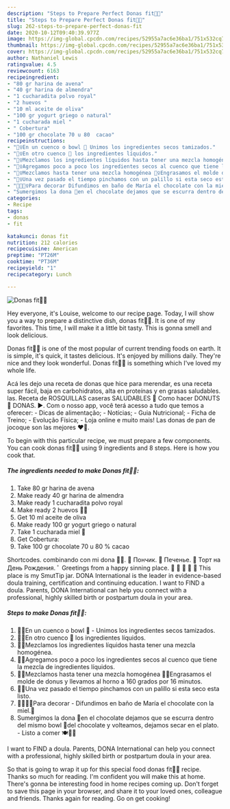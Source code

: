 ```yaml
---
description: "Steps to Prepare Perfect Donas fit🍩🍩"
title: "Steps to Prepare Perfect Donas fit🍩🍩"
slug: 262-steps-to-prepare-perfect-donas-fit
date: 2020-10-12T09:40:39.977Z
image: https://img-global.cpcdn.com/recipes/52955a7ac6e36ba1/751x532cq70/donas-fit🍩🍩-foto-principal.jpg
thumbnail: https://img-global.cpcdn.com/recipes/52955a7ac6e36ba1/751x532cq70/donas-fit🍩🍩-foto-principal.jpg
cover: https://img-global.cpcdn.com/recipes/52955a7ac6e36ba1/751x532cq70/donas-fit🍩🍩-foto-principal.jpg
author: Nathaniel Lewis
ratingvalue: 4.5
reviewcount: 6163
recipeingredient:
- "80 gr harina de avena"
- "40 gr harina de almendra"
- "1 cucharadita polvo royal"
- "2 huevos "
- "10 ml aceite de oliva"
- "100 gr yogurt griego o natural"
- "1 cucharada miel "
- " Cobertura"
- "100 gr chocolate 70 u 80  cacao"
recipeinstructions:
- "💁‍♀️En un cuenco o bowl 🥣 Unimos los ingredientes secos tamizados."
- "💁‍♀️En otro cuenco 🥣 los ingredientes líquidos."
- "💁‍♀️Mezclamos los ingredientes líquidos hasta tener una mezcla homogénea."
- "💁‍♀️Agregamos poco a poco los ingredientes secos al cuenco que tiene la mezcla de ingredientes líquidos."
- "💁‍♀️Mezclamos hasta tener una mezcla homogénea 💁‍♀️Engrasamos el molde de donus y llevamos al horno a 160 grados por 16 minutos."
- "💁‍♀️Una vez pasado el tiempo pinchamos con un palillo si esta seco esta listo."
- "👩‍🍳🙋‍♀️Para decorar Difundimos en baño de María el chocolate con la miel.🥣"
- "Sumergimos la dona 🍩en el chocolate dejamos que se escurra dentro del mismo bowl 🥣del chocolate y volteamos, dejamos secar en el plato. Listo a comer 🍽🙆‍♀️"
categories:
- Recipe
tags:
- donas
- fit

katakunci: donas fit 
nutrition: 212 calories
recipecuisine: American
preptime: "PT26M"
cooktime: "PT36M"
recipeyield: "1"
recipecategory: Lunch

---
```



![Donas fit🍩🍩](https://img-global.cpcdn.com/recipes/52955a7ac6e36ba1/751x532cq70/donas-fit🍩🍩-foto-principal.jpg)

Hey everyone, it's Louise, welcome to our recipe page. Today, I will show you a way to prepare a distinctive dish, donas fit🍩🍩. It is one of my favorites. This time, I will make it a little bit tasty. This is gonna smell and look delicious.

Donas fit🍩🍩 is one of the most popular of current trending foods on earth. It is simple, it's quick, it tastes delicious. It's enjoyed by millions daily. They're nice and they look wonderful. Donas fit🍩🍩 is something which I've loved my whole life.

Acá les dejo una receta de donas que hice para merendar, es una receta super fácil, baja en carbohidratos, alta en proteínas y en grasas saludables. las. Receta de ROSQUILLAS caseras SALUDABLES 🍩 Como hacer DONUTS 🍩 DONAS. ►. Com o nosso app, você terá acesso a tudo que temos a oferecer: - Dicas de alimentação; - Notícias; - Guia Nutricional; - Ficha de Treino; - Evolução Física; - Loja online e muito mais! Las donas de pan de jocoque son las mejores ❤️🍩.


To begin with this particular recipe, we must prepare a few components. You can cook donas fit🍩🍩 using 9 ingredients and 8 steps. Here is how you cook that.

<!--inarticleads1-->

##### The ingredients needed to make Donas fit🍩🍩:

1. Take 80 gr harina de avena
1. Make ready 40 gr harina de almendra
1. Make ready 1 cucharadita polvo royal
1. Make ready 2 huevos 🥚🥚
1. Get 10 ml aceite de oliva
1. Make ready 100 gr yogurt griego o natural
1. Take 1 cucharada miel 🍯
1. Get  Cobertura:
1. Take 100 gr chocolate 70 u 80 % cacao


Shortcodes. combinando con mi dona 🍩🌿. 🍩 Пончик. 🍪 Печенье. 🎂 Торт на День Рождения. ﾟ Greetings from a happy sinning place. 🍬 🍩 🍉 🍨 🍪 This place is my SmutTip jar. DONA International is the leader in evidence-based doula training, certification and continuing education. I want to FIND a doula. Parents, DONA International can help you connect with a professional, highly skilled birth or postpartum doula in your area. 

<!--inarticleads2-->

##### Steps to make Donas fit🍩🍩:

1. 💁‍♀️En un cuenco o bowl 🥣 - Unimos los ingredientes secos tamizados.
1. 💁‍♀️En otro cuenco 🥣 los ingredientes líquidos.
1. 💁‍♀️Mezclamos los ingredientes líquidos hasta tener una mezcla homogénea.
1. 💁‍♀️Agregamos poco a poco los ingredientes secos al cuenco que tiene la mezcla de ingredientes líquidos.
1. 💁‍♀️Mezclamos hasta tener una mezcla homogénea 💁‍♀️Engrasamos el molde de donus y llevamos al horno a 160 grados por 16 minutos.
1. 💁‍♀️Una vez pasado el tiempo pinchamos con un palillo si esta seco esta listo.
1. 👩‍🍳🙋‍♀️Para decorar - Difundimos en baño de María el chocolate con la miel.🥣
1. Sumergimos la dona 🍩en el chocolate dejamos que se escurra dentro del mismo bowl 🥣del chocolate y volteamos, dejamos secar en el plato. - Listo a comer 🍽🙆‍♀️


I want to FIND a doula. Parents, DONA International can help you connect with a professional, highly skilled birth or postpartum doula in your area. 

So that is going to wrap it up for this special food donas fit🍩🍩 recipe. Thanks so much for reading. I'm confident you will make this at home. There's gonna be interesting food in home recipes coming up. Don't forget to save this page in your browser, and share it to your loved ones, colleague and friends. Thanks again for reading. Go on get cooking!
